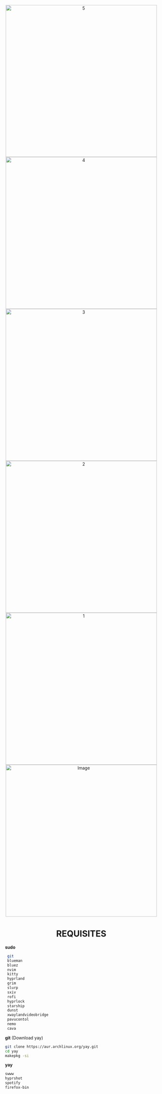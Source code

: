 


<div align="center">
  <img width="500" alt="5" src="https://github.com/user-attachments/assets/d5dc3ddb-0d09-4c87-b59d-77a566d752f5" />
  <img width="500" alt="4" src="https://github.com/user-attachments/assets/83f3634d-a433-4fdc-b9e8-88720bac6630" />
  <img width="500" alt="3" src="https://github.com/user-attachments/assets/898bcbac-3c7e-4bb2-9a20-7ae94f23a1f3" />
  <img width="500" alt="2" src="https://github.com/user-attachments/assets/b25f3f03-cf3d-45de-8779-aa74ce3b0a40" />
  <img width="500" alt="1" src="https://github.com/user-attachments/assets/b6c1aeb5-1b75-4221-bf7c-47813914a3a9" />

  <img width="500" alt="Image" src="https://github.com/user-attachments/assets/8379e0e8-8a7b-495c-8ec2-b086da6c2b64" />
</div>

<div align="center">
  
# REQUISITES
</div>



**sudo**

```bash
 git
 blueman
 bluez
 nvim
 kitty
 hyprland
 grim
 slurp
 sxiv
 rofi
 hyprlock
 starship
 dunst
 xwaylandvideobridge
 pavucontol
 nemo
 cava
```


**git** (Download yay)

```bash
git clone https://aur.archlinux.org/yay.git
cd yay
makepkg -si
```

**yay**

```bash
swww
hyprshot
spotify
firefox-bin
```

